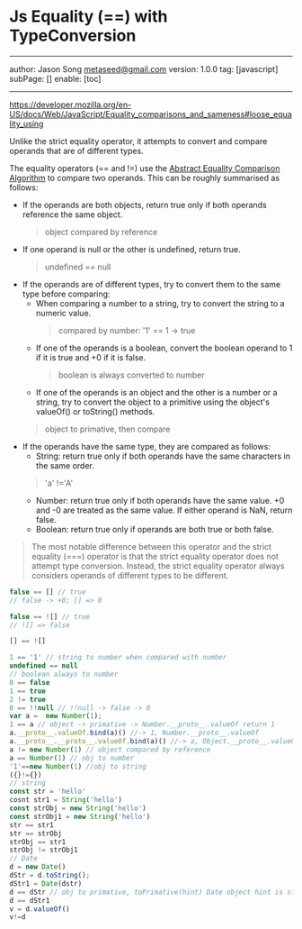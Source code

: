 # Js Equality (==) with TypeConversion
---
author: Jason Song <metaseed@gmail.com>
version: 1.0.0
tag: [javascript]
subPage: []
enable: [toc]

---
https://developer.mozilla.org/en-US/docs/Web/JavaScript/Equality_comparisons_and_sameness#loose_equality_using

Unlike the strict equality operator, it attempts to convert and compare operands that are of different types.

The equality operators (== and !=) use the [Abstract Equality Comparison Algorithm](https://www.ecma-international.org/ecma-262/5.1/#sec-11.9.3) to compare two operands. This can be roughly summarised as follows:

* If the operands are both objects, return true only if both operands reference the same object.
    > object compared by reference
* If one operand is null or the other is undefined, return true.
    > undefined == null
* If the operands are of different types, try to convert them to the same type before comparing:
    * When comparing a number to a string, try to convert the string to a numeric value.
        > compared by number: '1' == 1 -> true
    * If one of the operands is a boolean, convert the boolean operand to 1 if it is true and +0 if it is false.
        > boolean is always converted to number
    * If one of the operands is an object and the other is a number or a string, try to convert the object to a primitive using the object's valueOf() or toString() methods.
    > object to primative, then compare
* If the operands have the same type, they are compared as follows:
    * String: return true only if both operands have the same characters in the same order.
    > 'a' !='A'
    * Number: return true only if both operands have the same value. +0 and -0 are treated as the same value. If either operand is NaN, return false.
    * Boolean: return true only if operands are both true or both false.
    
> The most notable difference between this operator and the strict equality (===) operator is that the strict equality operator does not attempt type conversion. Instead, the strict equality operator always considers operands of different types to be different.
```js
false == [] // true
// false -> +0; [] => 0

false == ![] // true
// ![] => false

[] == ![]
```

```js
1 == '1' // string to number when compared with number
undefined == null
// boolean always to number
0 == false 
1 == true 
2 != true
0 == !!null // !!null -> false -> 0
var a =  new Number(1);
1 == a // object -> primative -> Number.__proto__.valueOf return 1
a.__proto__.valueOf.bind(a)() //-> 1, Number.__proto__.valueOf
a.__proto__.__proto__.valueOf.bind(a)() //-> a, Object.__proto__.valueOf -> this
a != new Number(1) // object compared by reference
a == Number(1) // obj to number
'1'==new Number(1) //obj to string
({}!={}) 
// string
const str = 'hello'
cosnt str1 = String('hello')
const strObj = new String('hello')
const strObj1 = new String('hello')
str == str1
str == strObj
strObj == str1
strObj != strObj1
// Date
d = new Date()
dStr = d.toString();
dStr1 = Date(dstr)
d == dStr // obj to primative, toPrimative(hint) Date object hint is string, d.__proto__.toString(). note: new Date().valueOf() return integer of current timestamp
d == dStr1
v = d.valueOf()
v!=d
```